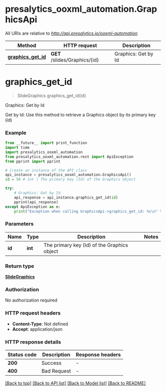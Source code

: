 # presalytics_ooxml_automation.GraphicsApi

All URIs are relative to *http://api.presalytics.io/ooxml-automation*

Method | HTTP request | Description
------------- | ------------- | -------------
[**graphics_get_id**](GraphicsApi.md#graphics_get_id) | **GET** /slides/Graphics/{id} | Graphics: Get by Id


# **graphics_get_id**
> SlideGraphics graphics_get_id(id)

Graphics: Get by Id

Get by Id: Use this method to retrieve a Graphics object by its primary key (id)

### Example

```python
from __future__ import print_function
import time
import presalytics_ooxml_automation
from presalytics_ooxml_automation.rest import ApiException
from pprint import pprint

# Create an instance of the API class
api_instance = presalytics_ooxml_automation.GraphicsApi()
id = 56 # int | The primary key (Id) of the Graphics object

try:
    # Graphics: Get by Id
    api_response = api_instance.graphics_get_id(id)
    pprint(api_response)
except ApiException as e:
    print("Exception when calling GraphicsApi->graphics_get_id: %s\n" % e)
```

### Parameters

Name | Type | Description  | Notes
------------- | ------------- | ------------- | -------------
 **id** | **int**| The primary key (Id) of the Graphics object | 

### Return type

[**SlideGraphics**](SlideGraphics.md)

### Authorization

No authorization required

### HTTP request headers

 - **Content-Type**: Not defined
 - **Accept**: application/json

### HTTP response details
| Status code | Description | Response headers |
|-------------|-------------|------------------|
**200** | Success |  -  |
**400** | Bad Request |  -  |

[[Back to top]](#) [[Back to API list]](../README.md#documentation-for-api-endpoints) [[Back to Model list]](../README.md#documentation-for-models) [[Back to README]](../README.md)

